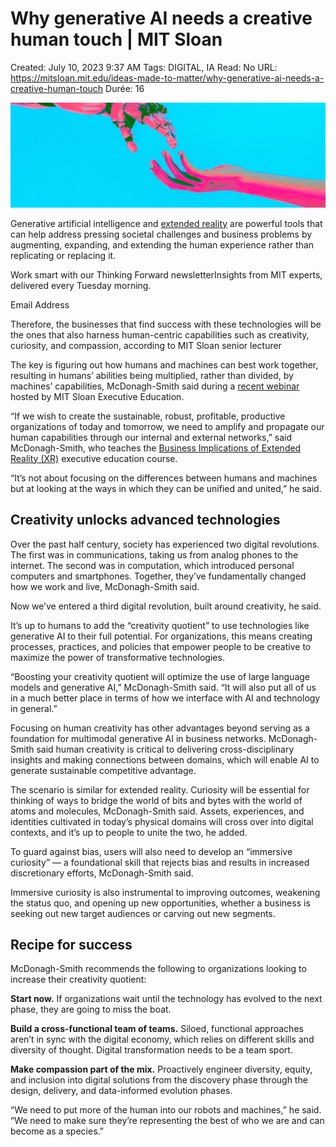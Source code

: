 # Why generative AI needs a creative human touch | MIT Sloan

Created: July 10, 2023 9:37 AM
Tags: DIGITAL, IA
Read: No
URL: https://mitsloan.mit.edu/ideas-made-to-matter/why-generative-ai-needs-a-creative-human-touch
Durée: 16

![Why%20generative%20AI%20needs%20a%20creative%20human%20touch%20MIT%202a09707c4dc747b4bf7a71ea0c6d0eb3/human-robot-hands.jpg](Why%20generative%20AI%20needs%20a%20creative%20human%20touch%20MIT%202a09707c4dc747b4bf7a71ea0c6d0eb3/human-robot-hands.jpg)

Generative artificial intelligence and [extended reality](https://www.lifewire.com/what-is-xr-6951315) are powerful tools that can help address pressing societal challenges and business problems by augmenting, expanding, and extending the human experience rather than replicating or replacing it.

Work smart with our Thinking Forward newsletterInsights from MIT experts, delivered every Tuesday morning.

Email Address

Therefore, the businesses that find success with these technologies will be the ones that also harness human-centric capabilities such as creativity, curiosity, and compassion, according to MIT Sloan senior lecturer

The key is figuring out how humans and machines can best work together, resulting in humans’ abilities being multiplied, rather than divided, by machines’ capabilities, McDonagh-Smith said during a [recent webinar](https://www.youtube.com/watch?v=MRxQOOxWYA8) hosted by MIT Sloan Executive Education.

“If we wish to create the sustainable, robust, profitable, productive organizations of today and tomorrow, we need to amplify and propagate our human capabilities through our internal and external networks,” said McDonagh-Smith, who teaches the [Business Implications of Extended Reality (XR)](https://executive.mit.edu/course/business-implications-of-extended-reality-xr/a054v00000rHDUAAA4.html) executive education course.

“It’s not about focusing on the differences between humans and machines but at looking at the ways in which they can be unified and united,” he said.

## **Creativity unlocks advanced technologies**

Over the past half century, society has experienced two digital revolutions. The first was in communications, taking us from analog phones to the internet. The second was in computation, which introduced personal computers and smartphones. Together, they’ve fundamentally changed how we work and live, McDonagh-Smith said.

Now we’ve entered a third digital revolution, built around creativity, he said.

It’s up to humans to add the “creativity quotient” to use technologies like generative AI to their full potential. For organizations, this means creating processes, practices, and policies that empower people to be creative to maximize the power of transformative technologies.

“Boosting your creativity quotient will optimize the use of large language models and generative AI,” McDonagh-Smith said. “It will also put all of us in a much better place in terms of how we interface with AI and technology in general.”

Focusing on human creativity has other advantages beyond serving as a foundation for multimodal generative AI in business networks. McDonagh-Smith said human creativity is critical to delivering cross-disciplinary insights and making connections between domains, which will enable AI to generate sustainable competitive advantage.

The scenario is similar for extended reality. Curiosity will be essential for thinking of ways to bridge the world of bits and bytes with the world of atoms and molecules, McDonagh-Smith said. Assets, experiences, and identities cultivated in today’s physical domains will cross over into digital contexts, and it’s up to people to unite the two, he added.

To guard against bias, users will also need to develop an “immersive curiosity” — a foundational skill that rejects bias and results in increased discretionary efforts, McDonagh-Smith said.

Immersive curiosity is also instrumental to improving outcomes, weakening the status quo, and opening up new opportunities, whether a business is seeking out new target audiences or carving out new segments.

## **Recipe for success**

McDonagh-Smith recommends the following to organizations looking to increase their creativity quotient:

**Start now.** If organizations wait until the technology has evolved to the next phase, they are going to miss the boat.

**Build a cross-functional team of teams.** Siloed, functional approaches aren’t in sync with the digital economy, which relies on different skills and diversity of thought. Digital transformation needs to be a team sport.

**Make compassion part of the mix.** Proactively engineer diversity, equity, and inclusion into digital solutions from the discovery phase through the design, delivery, and data-informed evolution phases.

“We need to put more of the human into our robots and machines,” he said. “We need to make sure they’re representing the best of who we are and can become as a species.”